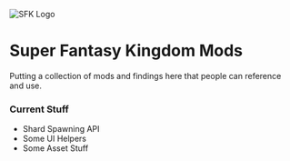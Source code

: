 ![SFK Logo](https://cdn1.epicgames.com/spt-assets/49d070acfaae4ac192ece9ca9bf30755/super-fantasy-kingdom-logo-1xqx2.png?resize=1&w=480&h=270&quality=medium)

# Super Fantasy Kingdom Mods

Putting a collection of mods and findings here that people can reference and use.

### Current Stuff
- Shard Spawning API
- Some UI Helpers
- Some Asset Stuff
